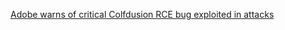 
[Adobe warns of critical Colfdusion RCE bug exploited in attacks](https://www.bleepingcomputer.com/news/security/adobe-warns-of-critical-colfdusion-rce-bug-exploited-in-attacks/)
